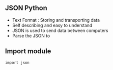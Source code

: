 ## JSON Python

- Text Format : Storing and transporting data
- Self describing and easy to understand
- JSON is used to send data between computers
- Parse the JSON to 


## Import module

`import json`